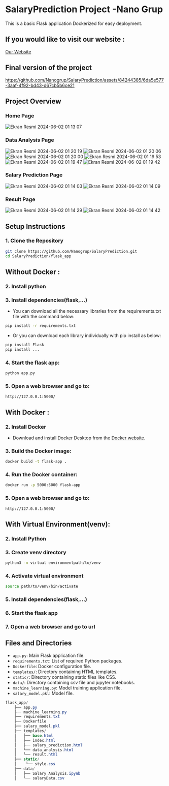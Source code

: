 # SalaryPrediction Project -Nano Grup

This is a basic Flask application Dockerized for easy deployment. 
## If you would like to visit our website :

[Our Website](https://salaryprediction-56qr.onrender.com/) 

## Final version of the project 

https://github.com/Nanogrup/SalaryPrediction/assets/84244385/6da5e577-3aaf-4f92-bd43-d67cb5b6ce21

## Project Overview 
### Home Page
![Ekran Resmi 2024-06-02 01 13 07](https://github.com/Nanogrup/SalaryPrediction/assets/103145955/43cda262-196c-444f-a65b-20ac83d12a2b)

### Data Analysis Page
![Ekran Resmi 2024-06-02 01 20 19](https://github.com/Nanogrup/SalaryPrediction/assets/103145955/917fd502-4f4d-4386-b0c9-f9822826c7ed)
![Ekran Resmi 2024-06-02 01 20 06](https://github.com/Nanogrup/SalaryPrediction/assets/103145955/2dabc693-d54b-4046-bc18-caf184fa41ea)
![Ekran Resmi 2024-06-02 01 20 00](https://github.com/Nanogrup/SalaryPrediction/assets/103145955/87068207-2c65-4d3a-bd7d-16c26e52eb6b)
![Ekran Resmi 2024-06-02 01 19 53](https://github.com/Nanogrup/SalaryPrediction/assets/103145955/af4192ff-5dce-48d7-b9b6-c8fb399cdcae)
![Ekran Resmi 2024-06-02 01 19 47](https://github.com/Nanogrup/SalaryPrediction/assets/103145955/f8b2d0e8-db37-46c6-92c1-a95f3de3887a)
![Ekran Resmi 2024-06-02 01 19 42](https://github.com/Nanogrup/SalaryPrediction/assets/103145955/67e6c1e5-6396-4259-8a1a-3a68860f8ce6)




### Salary Prediction Page
![Ekran Resmi 2024-06-02 01 14 03](https://github.com/Nanogrup/SalaryPrediction/assets/103145955/8ed339fb-4bc0-4f17-be88-8d46f16c6ade)
![Ekran Resmi 2024-06-02 01 14 09](https://github.com/Nanogrup/SalaryPrediction/assets/103145955/d5c07f05-976e-4a88-9736-375ae8741b85)

### Result Page
![Ekran Resmi 2024-06-02 01 14 29](https://github.com/Nanogrup/SalaryPrediction/assets/103145955/d17c140b-f767-45e1-8aef-97cc801b0fce)
![Ekran Resmi 2024-06-02 01 14 42](https://github.com/Nanogrup/SalaryPrediction/assets/103145955/0b3f894d-b9c8-4803-bf6a-d2a45d1f7d89)


## Setup Instructions

### 1. Clone the Repository

```bash
git clone https://github.com/Nanogrup/SalaryPrediction.git
cd SalaryPrediction/flask_app
```
## Without Docker :
### 2. Install python 

### 3. Install dependencies(flask,...)
* You can download all the necessary libraries from the requirements.txt file with the command below:
```bash
pip install -r requirements.txt
```
* Or you can download each library individually with pip install as below:
```bash
pip install Flask
pip install ...
```

### 4. Start the flask app:
```bash
python app.py
```

### 5. Open a web browser and go to:
```
http://127.0.0.1:5000/
```

## With Docker : 
### 2. Install Docker

* Download and install Docker Desktop from the [Docker website](https://www.docker.com/products/docker-desktop).


### 3. Build the Docker image:
```bash
docker build -t flask-app .
```

### 4. Run the Docker container:
```bash
docker run -p 5000:5000 flask-app
```

### 5. Open a web browser and go to:
```
http://127.0.0.1:5000/
```

## With Virtual Environment(venv): 
### 2. Install Python
### 3. Create venv directory
```bash
python3 -m virtual environmentpath/to/venv
```
### 4. Activate virtual environment
```bash
source path/to/venv/bin/activate
```
### 5. Install dependencies(flask,...)
### 6. Start the flask app
### 7. Open a web browser and go to url

## Files and Directories

- `app.py`: Main Flask application file.
- `requirements.txt`: List of required Python packages.
- `Dockerfile`: Docker configuration file.
- `templates/`: Directory containing HTML templates.
- `static/`: Directory containing static files like CSS.
- `data/`: Directory containing csv file and jupyter notebooks.
- `machine_learning.py`: Model training application file.
- `salary_model.pkl`: Model file.
```csharp
flask_app/
    ├── app.py
    ├── machine_learning.py
    ├── requirements.txt
    ├── Dockerfile
    ├── salary_model.pkl
    ├── templates/
    │   ├── base.html
    │   ├── index.html
    │   ├── salary_prediction.html
    │   └── data_analysis.html
    │   └── result.html
    ├── static/
    │    └── style.css
    ├── data/
    │   ├── Salary Analysis.ipynb
    │   └── salaryData.csv
```
